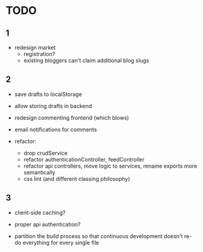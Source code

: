 TODO 
=======

1
-------

- redesign market
  - registration?
  - existing bloggers can't claim additional blog slugs



2
-------

- save drafts to localStorage
- allow storing drafts in backend
- redesign commenting frontend (which blows)
- email notifications for comments

- refactor:
    - drop crudService
    - refactor authenticationController, feedController
    - refactor api controllers, move logic to services, rename exports more semantically
    - css lint (and different classing philosophy)



3
-------

- client-side caching?
- proper api authentication?

- partition the build process so that continuous development
  doesn't re-do everything for every single file
  